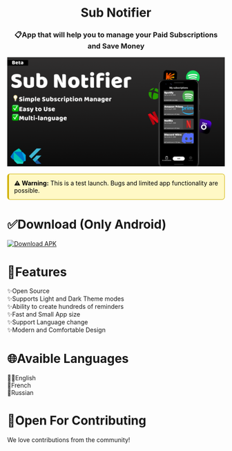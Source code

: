 <h1 align="center">Sub Notifier</h1>
<h3 align="center">📋App that will help you to manage your Paid Subscriptions and Save Money</h3>

![banner](assets/banner/banner-beta.png)
<div style="padding: 12px; margin-bottom: 16px; border: 1px solid #d1b100; border-left-width: 4px; border-radius: 6px; background-color: #fff8c5; color: black;">
  <strong>⚠️ Warning:</strong> This is a test launch. Bugs and limited  app functionality are possible. 
</div>
<h1>✅Download (Only Android)</h2>
<a href="https://github.com/prosnake1/sub_notifier_app/releases/download/beta/sub_notifier-v0.2.0-beta.apk" download>
  <img src="https://img.shields.io/badge/Download-APK-green?style=for-the-badge&logo=android" alt="Download APK">
</a>
<h1>🚀Features</h1>
✨Open Source <br>
✨Supports Light and Dark Theme modes <br>
✨Ability to create hundreds of reminders <br>
✨Fast and Small App size <br>
✨Support Language change <br>
✨Modern and Comfortable Design <br>
<h1>🌐Avaible Languages</h1>
💂‍♂️English <br>
🥐French <br>
🐻Russian <br>

<h1>🤝Open For Contributing</h1>
<p>We love contributions from the community!</p>
